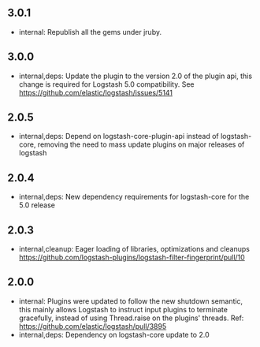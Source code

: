 ## 3.0.1
 - internal: Republish all the gems under jruby.

## 3.0.0
 - internal,deps: Update the plugin to the version 2.0 of the plugin api, this change is required for Logstash 5.0 compatibility. See https://github.com/elastic/logstash/issues/5141

## 2.0.5
 - internal,deps: Depend on logstash-core-plugin-api instead of logstash-core, removing the need to mass update plugins on major releases of logstash

## 2.0.4
 - internal,deps: New dependency requirements for logstash-core for the 5.0 release

## 2.0.3
 - internal,cleanup: Eager loading of libraries, optimizations and cleanups https://github.com/logstash-plugins/logstash-filter-fingerprint/pull/10

## 2.0.0
 - internal: Plugins were updated to follow the new shutdown semantic, this mainly allows Logstash to instruct input plugins to terminate gracefully,
   instead of using Thread.raise on the plugins' threads. Ref: https://github.com/elastic/logstash/pull/3895
 - internal,deps: Dependency on logstash-core update to 2.0

